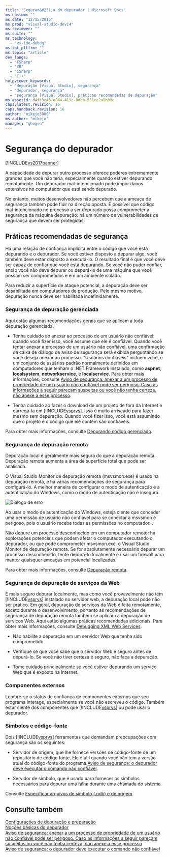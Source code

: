 ```yaml
---
title: "Seguran&#231;a do depurador | Microsoft Docs"
ms.custom: ""
ms.date: "12/15/2016"
ms.prod: "visual-studio-dev14"
ms.reviewer: ""
ms.suite: ""
ms.technology: 
  - "vs-ide-debug"
ms.tgt_pltfrm: ""
ms.topic: "article"
dev_langs: 
  - "FSharp"
  - "VB"
  - "CSharp"
  - "C++"
helpviewer_keywords: 
  - "depuração [Visual Studio], segurança"
  - "depurador, segurança"
  - "segurança [Visual Studio], práticas recomendadas de depuração"
ms.assetid: d4fc3c43-e844-419c-8dbb-551cc2a9b09e
caps.latest.revision: 16
caps.handback.revision: 16
author: "mikejo5000"
ms.author: "mikejo"
manager: "ghogen"
---
```

# Seguran&#231;a do depurador
[!INCLUDE[vs2017banner](../code-quality/includes/vs2017banner.md)]

A capacidade de depurar outro processo oferece poderes extremamente grandes que você não teria, especialmente quando estiver depurando remotamente. Um depurador mal\-intencionado pode impor danos extensivos no computador que está sendo depurado.  
  
 No entanto, muitos desenvolvedores não percebem que a ameaça de segurança também pode fluir na direção oposta. É possível que código mal\-intencionado no processo a ser depurado possa comprometer a segurança da máquina depuração: há um número de vulnerabilidades de segurança que devem ser protegidas.  
  
## Práticas recomendadas de segurança  
 Há uma relação de confiança implícita entre o código que você está depurando e o depurador. Se você estiver disposto a depurar algo, você também deve estar disposto a executá\-lo. O resultado final é que você deve ser capaz de confiar que você está depurando. Se você não puder confiar, então você não deve depurar ou depurá\-lo de uma máquina que você possam ser comprometidos e em um ambiente isolado.  
  
 Para reduzir a superfície de ataque potencial, a depuração deve ser desabilitada em computadores de produção. Pelo mesmo motivo, depuração nunca deve ser habilitada indefinidamente.  
  
### Segurança de depuração gerenciada  
 Aqui estão algumas recomendações gerais que se aplicam a toda depuração gerenciada.  
  
-   Tenha cuidado ao anexar ao processo de um usuário não confiável: quando você fizer isso, você assume que ele é confiável. Quando você tentar anexar a processo de um usuário não confiável, uma confirmação da caixa de diálogo de aviso de segurança será exibida perguntando se você deseja anexar ao processo. "Usuários confiáveis" incluem você, e um conjunto de usuários padrão normalmente definidos em computadores que tenham o .NET Framework instalado, como **aspnet**, **localsystem**, **networkservice**, e **localservice**. Para obter mais informações, consulte [Aviso de segurança: anexar a um processo de propriedade de um usuário não confiável pode ser perigoso. Caso as informações a seguir pareçam suspeitas ou você não tenha certeza, não anexe a esse processo](../debugger/security-warning-attaching-to-a-process-owned-by-an-untrusted-user-can-be-dangerous-if-the-following-information-looks-suspicious-or-you-are-unsure-do-not-attach-to-this-process.md).  
  
-   Tenha cuidado ao fazer o download de um projeto de fora da Internet e carregá\-la em [!INCLUDE[vsprvs](../code-quality/includes/vsprvs_md.md)]. Isso é muito arriscado para fazer mesmo sem depuração. Quando você fizer isso, você está assumindo que o projeto e o código que ele contém são confiáveis.  
  
 Para obter mais informações, consulte [Depurando código gerenciado](../debugger/debugging-managed-code.md).  
  
### Segurança de depuração remota  
 Depuração local é geralmente mais segura do que a depuração remota. Depuração remota aumenta a área de superfície total que pode ser analisada.  
  
 O Visual Studio Monitor de depuração remota \(msvsmon.exe\) é usado na depuração remota, e há várias recomendações de segurança para configurá\-lo. A melhor maneira de configurar o modo de autenticação é a autenticação do Windows, como o modo de autenticação não é inseguro.  
  
 ![Diálogo de erro](~/debugger/media/dbg_err_remotepermissionschanged.png "DBG\_ERR\_RemotePermissionsChanged")  
  
 Ao usar o modo de autenticação do Windows, esteja ciente que conceder uma permissão de usuário não confiável para se conectar a msvsmon é perigoso, pois o usuário recebe todas as permissões no computador...  
  
 Não depure um processo desconhecido em um computador remoto: há explorações potenciais que podem afetar o computador executando o depurador, ou que pode comprometer msvsmon.exe, o Visual Studio Monitor de depuração remota. Se for absolutamente necessário depurar um processo desconhecido, tente depurá\-lo localmente e usar um firewall para manter quaisquer ameaças em potencial localizadas.  
  
 Para obter mais informações, consulte [Depuração remota](../debugger/remote-debugging.md).  
  
### Segurança de depuração de serviços da Web  
 É mais seguro depurar localmente, mas como você provavelmente não tem [!INCLUDE[vsprvs](../code-quality/includes/vsprvs_md.md)] instalado no servidor web, a depuração local pode não ser prático. Em geral, depuração de serviços da Web é feita remotamente, exceto durante o desenvolvimento, portanto as recomendações de segurança de depuração remota também se aplicam a depuração de serviços Web. Aqui estão algumas práticas recomendadas adicionais. Para obter mais informações, consulte [Debugging XML Web Services](http://msdn.microsoft.com/pt-br/c900b137-9fbd-4f59-91b5-9c2c6ce06f00).  
  
-   Não habilite a depuração em um servidor Web que tenha sido comprometido.  
  
-   Verifique se que você sabe que o servidor Web é seguro antes de depurá\-lo. Se você não tiver certeza é seguro, não faça a depuração.  
  
-   Tome cuidado principalmente se você estiver depurando um serviço Web que é exposto na Internet.  
  
### Componentes externos  
 Lembre\-se o status de confiança de componentes externos que seu programa interage, especialmente se você não escreveu o código. Também estar ciente dos componentes que [!INCLUDE[vsprvs](../code-quality/includes/vsprvs_md.md)] ou pode usar o depurador.  
  
### Símbolos e código\-fonte  
 Dois [!INCLUDE[vsprvs](../code-quality/includes/vsprvs_md.md)] ferramentas que demandam preocupações com segurança são os seguintes:  
  
-   Servidor de origem, que lhe fornece versões de código\-fonte de um repositório de código fonte. Ele é útil quando você não tem a versão atual do código\-fonte do programa.[Aviso de segurança: o depurador deve executar o comando não confiável](../debugger/security-warning-debugger-must-execute-untrusted-command.md).  
  
-   Servidor de símbolo, que é usado para fornecer os símbolos necessários para depurar uma falha durante uma chamada do sistema.  
  
 Consulte [Especificar arquivos de símbolo \(.pdb\) e de origem](../debugger/specify-symbol-dot-pdb-and-source-files-in-the-visual-studio-debugger.md).  
  
## Consulte também  
 [Configurações de depuração e preparação](../debugger/debugger-settings-and-preparation.md)   
 [Noções básicas do depurador](../debugger/debugger-basics.md)   
 [Aviso de segurança: anexar a um processo de propriedade de um usuário não confiável pode ser perigoso. Caso as informações a seguir pareçam suspeitas ou você não tenha certeza, não anexe a esse processo](../debugger/security-warning-attaching-to-a-process-owned-by-an-untrusted-user-can-be-dangerous-if-the-following-information-looks-suspicious-or-you-are-unsure-do-not-attach-to-this-process.md)   
 [Aviso de segurança: o depurador deve executar o comando não confiável](../debugger/security-warning-debugger-must-execute-untrusted-command.md)